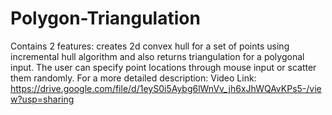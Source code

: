 # Polygon-Triangulation
Contains 2 features: creates 2d convex hull for a set of points using incremental hull algorithm and also returns triangulation 
for a polygonal input.
The user can specify point locations through mouse input or scatter them randomly.
For a more detailed description:
Video Link: https://drive.google.com/file/d/1eyS0i5Aybg6lWnVv_jh6xJhWQAvKPs5-/view?usp=sharing
